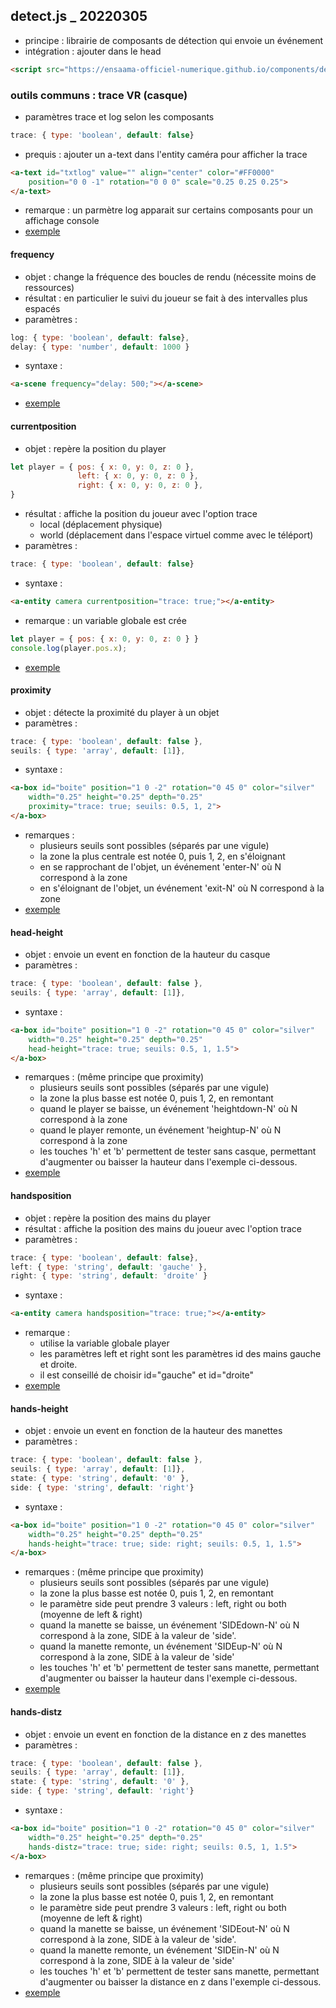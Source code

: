 ## detect.js _ 20220305
* principe : librairie de composants de détection qui envoie un événement
* intégration : ajouter dans le head
```html
<script src="https://ensaama-officiel-numerique.github.io/components/detect/detect.js"></script>
```

<!-- ### test
[handsdistz](./handsdistz.html) -->

### outils communs : trace VR (casque)
* paramètres trace et log selon les composants
```js
trace: { type: 'boolean', default: false}
```
* prequis : ajouter un a-text dans l'entity caméra pour afficher la trace
```html
<a-text id="txtlog" value="" align="center" color="#FF0000" 
    position="0 0 -1" rotation="0 0 0" scale="0.25 0.25 0.25">
</a-text>
```
* remarque : un parmètre log apparait sur certains composants pour un affichage console
* [exemple](./trace.html)

#### frequency
* objet : change la fréquence des boucles de rendu (nécessite moins de ressources)
* résultat : en particulier le suivi du joueur se fait à des intervalles plus espacés
* paramètres : 
```js
log: { type: 'boolean', default: false},
delay: { type: 'number', default: 1000 }
```
* syntaxe : 
```html
<a-scene frequency="delay: 500;"></a-scene>
```
* [exemple](./frequency.html)
    

#### currentposition
* objet : repère la position du player
```js
let player = { pos: { x: 0, y: 0, z: 0 },
               left: { x: 0, y: 0, z: 0 },
               right: { x: 0, y: 0, z: 0 },
} 
``` 
* résultat : affiche la position du joueur avec l'option trace
    - local (déplacement physique) 
    - world (déplacement dans l'espace virtuel comme avec le téléport)
* paramètres : 
```js
trace: { type: 'boolean', default: false}
```
* syntaxe : 
```html
<a-entity camera currentposition="trace: true;"></a-entity>
```
* remarque : un variable globale est crée
```js
let player = { pos: { x: 0, y: 0, z: 0 } }
console.log(player.pos.x);
```
* [exemple](./currentposition.html)

#### proximity
* objet : détecte la proximité du player à un objet
* paramètres :
```js
trace: { type: 'boolean', default: false },
seuils: { type: 'array', default: [1]},
```
* syntaxe : 
```html
<a-box id="boite" position="1 0 -2" rotation="0 45 0" color="silver"
    width="0.25" height="0.25" depth="0.25" 
    proximity="trace: true; seuils: 0.5, 1, 2">
</a-box>
```
* remarques : 
    - plusieurs seuils sont possibles (séparés par une vigule)
    - la zone la plus centrale est notée 0, puis 1, 2, en s'éloignant
    - en se rapprochant de l'objet, un événement 'enter-N' où N correspond à la zone
    - en s'éloignant de l'objet, un événement 'exit-N' où N correspond à la zone
* [exemple](./proximity.html)

#### head-height
* objet : envoie un event en fonction de la hauteur du casque
* paramètres :
```js
trace: { type: 'boolean', default: false },
seuils: { type: 'array', default: [1]},
```
* syntaxe : 
```html
<a-box id="boite" position="1 0 -2" rotation="0 45 0" color="silver"
    width="0.25" height="0.25" depth="0.25" 
    head-height="trace: true; seuils: 0.5, 1, 1.5">
</a-box>
```
* remarques : (même principe que proximity)
    - plusieurs seuils sont possibles (séparés par une vigule)
    - la zone la plus basse est notée 0, puis 1, 2, en remontant
    - quand le player se baisse, un événement 'heightdown-N' où N correspond à la zone
    - quand le player remonte, un événement 'heightup-N' où N correspond à la zone
    - les touches 'h' et 'b' permettent de tester sans casque, permettant d'augmenter ou baisser la hauteur dans l'exemple ci-dessous.
* [exemple](./headheight.html)

#### handsposition
* objet : repère la position des mains du player
* résultat : affiche la position des mains du joueur avec l'option trace
* paramètres : 
```js
trace: { type: 'boolean', default: false},
left: { type: 'string', default: 'gauche' },
right: { type: 'string', default: 'droite' }
```
* syntaxe : 
```html
<a-entity camera handsposition="trace: true;"></a-entity>
```
* remarque : 
    * utilise la variable globale player
    * les paramètres left et right sont les paramètres id des mains gauche et droite.
    * il est conseillé de choisir id="gauche" et id="droite"
* [exemple](./handsposition.html)

#### hands-height
* objet : envoie un event en fonction de la hauteur des manettes
* paramètres :
```js
trace: { type: 'boolean', default: false },
seuils: { type: 'array', default: [1]},
state: { type: 'string', default: '0' },
side: { type: 'string', default: 'right'}
```
* syntaxe : 
```html
<a-box id="boite" position="1 0 -2" rotation="0 45 0" color="silver"
    width="0.25" height="0.25" depth="0.25" 
    hands-height="trace: true; side: right; seuils: 0.5, 1, 1.5">
</a-box>
```
* remarques : (même principe que proximity)
    - plusieurs seuils sont possibles (séparés par une vigule)
    - la zone la plus basse est notée 0, puis 1, 2, en remontant
    - le paramètre side peut prendre 3 valeurs : left, right ou both (moyenne de left & right)
    - quand la manette se baisse, un événement 'SIDEdown-N' où N correspond à la zone, SIDE à la valeur de 'side'.
    - quand la manette remonte, un événement 'SIDEup-N' où N correspond à la zone, SIDE à la valeur de 'side'
    - les touches 'h' et 'b' permettent de tester sans manette, permettant d'augmenter ou baisser la hauteur dans l'exemple ci-dessous.
* [exemple](./handsheight.html)

#### hands-distz
* objet : envoie un event en fonction de la distance en z des manettes
* paramètres :
```js
trace: { type: 'boolean', default: false },
seuils: { type: 'array', default: [1]},
state: { type: 'string', default: '0' },
side: { type: 'string', default: 'right'}
```
* syntaxe : 
```html
<a-box id="boite" position="1 0 -2" rotation="0 45 0" color="silver"
    width="0.25" height="0.25" depth="0.25" 
    hands-distz="trace: true; side: right; seuils: 0.5, 1, 1.5">
</a-box>
```
* remarques : (même principe que proximity)
    - plusieurs seuils sont possibles (séparés par une vigule)
    - la zone la plus basse est notée 0, puis 1, 2, en remontant
    - le paramètre side peut prendre 3 valeurs : left, right ou both (moyenne de left & right)
    - quand la manette se baisse, un événement 'SIDEout-N' où N correspond à la zone, SIDE à la valeur de 'side'.
    - quand la manette remonte, un événement 'SIDEin-N' où N correspond à la zone, SIDE à la valeur de 'side'
    - les touches 'h' et 'b' permettent de tester sans manette, permettant d'augmenter ou baisser la distance en z dans l'exemple ci-dessous.
* [exemple](./handsdistz.html)



<!-- https://www.w3docs.com/snippets/javascript/how-to-create-and-trigger-event-in-javascript.html -->




    